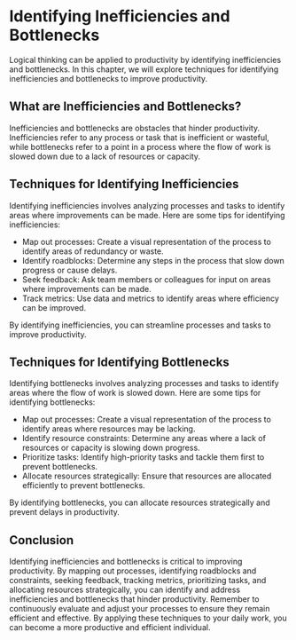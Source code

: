 Identifying Inefficiencies and Bottlenecks
===============================================================================================================

Logical thinking can be applied to productivity by identifying inefficiencies and bottlenecks. In this chapter, we will explore techniques for identifying inefficiencies and bottlenecks to improve productivity.

What are Inefficiencies and Bottlenecks?
----------------------------------------

Inefficiencies and bottlenecks are obstacles that hinder productivity. Inefficiencies refer to any process or task that is inefficient or wasteful, while bottlenecks refer to a point in a process where the flow of work is slowed down due to a lack of resources or capacity.

Techniques for Identifying Inefficiencies
-----------------------------------------

Identifying inefficiencies involves analyzing processes and tasks to identify areas where improvements can be made. Here are some tips for identifying inefficiencies:

* Map out processes: Create a visual representation of the process to identify areas of redundancy or waste.
* Identify roadblocks: Determine any steps in the process that slow down progress or cause delays.
* Seek feedback: Ask team members or colleagues for input on areas where improvements can be made.
* Track metrics: Use data and metrics to identify areas where efficiency can be improved.

By identifying inefficiencies, you can streamline processes and tasks to improve productivity.

Techniques for Identifying Bottlenecks
--------------------------------------

Identifying bottlenecks involves analyzing processes and tasks to identify areas where the flow of work is slowed down. Here are some tips for identifying bottlenecks:

* Map out processes: Create a visual representation of the process to identify areas where resources may be lacking.
* Identify resource constraints: Determine any areas where a lack of resources or capacity is slowing down progress.
* Prioritize tasks: Identify high-priority tasks and tackle them first to prevent bottlenecks.
* Allocate resources strategically: Ensure that resources are allocated efficiently to prevent bottlenecks.

By identifying bottlenecks, you can allocate resources strategically and prevent delays in productivity.

Conclusion
----------

Identifying inefficiencies and bottlenecks is critical to improving productivity. By mapping out processes, identifying roadblocks and constraints, seeking feedback, tracking metrics, prioritizing tasks, and allocating resources strategically, you can identify and address inefficiencies and bottlenecks that hinder productivity. Remember to continuously evaluate and adjust your processes to ensure they remain efficient and effective. By applying these techniques to your daily work, you can become a more productive and efficient individual.
